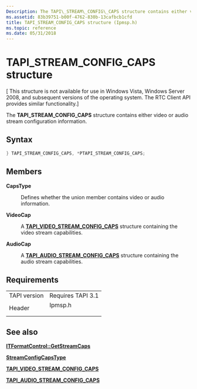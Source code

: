 ```yaml
---
Description: The TAPI\_STREAM\_CONFIG\_CAPS structure contains either video or audio stream configuration information.
ms.assetid: 83b39751-b00f-4762-830b-13cafbcb1cfd
title: TAPI_STREAM_CONFIG_CAPS structure (Ipmsp.h)
ms.topic: reference
ms.date: 05/31/2018
---
```


# TAPI\_STREAM\_CONFIG\_CAPS structure

\[ This structure is not available for use in Windows Vista, Windows Server 2008, and subsequent versions of the operating system. The RTC Client API provides similar functionality.\]

The **TAPI\_STREAM\_CONFIG\_CAPS** structure contains either video or audio stream configuration information.

## Syntax


```C++
} TAPI_STREAM_CONFIG_CAPS, *PTAPI_STREAM_CONFIG_CAPS;
```



## Members

<dl> <dt>

**CapsType**
</dt> <dd>

Defines whether the union member contains video or audio information.

</dd> <dt>

**VideoCap**
</dt> <dd>

A [**TAPI\_VIDEO\_STREAM\_CONFIG\_CAPS**](tapi-video-stream-config-caps.md) structure containing the video stream capabilities.

</dd> <dt>

**AudioCap**
</dt> <dd>

A [**TAPI\_AUDIO\_STREAM\_CONFIG\_CAPS**](tapi-audio-stream-config-caps.md) structure containing the audio stream capabilities.

</dd> </dl>

## Requirements



|                         |                                                                                    |
|-------------------------|------------------------------------------------------------------------------------|
| TAPI version<br/> | Requires TAPI 3.1<br/>                                                       |
| Header<br/>       | <dl> <dt>Ipmsp.h</dt> </dl> |



## See also

<dl> <dt>

[**ITFormatControl::GetStreamCaps**](itformatcontrol-getstreamcaps.md)
</dt> <dt>

[**StreamConfigCapsType**](streamconfigcapstype.md)
</dt> <dt>

[**TAPI\_VIDEO\_STREAM\_CONFIG\_CAPS**](tapi-video-stream-config-caps.md)
</dt> <dt>

[**TAPI\_AUDIO\_STREAM\_CONFIG\_CAPS**](tapi-audio-stream-config-caps.md)
</dt> </dl>

 

 




